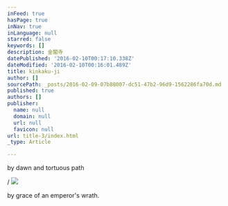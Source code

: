 ```yaml
---
inFeed: true
hasPage: true
inNav: true
inLanguage: null
starred: false
keywords: []
description: 金閣寺
datePublished: '2016-02-10T00:17:10.338Z'
dateModified: '2016-02-10T00:16:01.489Z'
title: kinkaku-ji
author: []
sourcePath: _posts/2016-02-09-07b88007-dc51-47b2-96d9-1562286fa70d.md
published: true
authors: []
publisher:
  name: null
  domain: null
  url: null
  favicon: null
url: title-3/index.html
_type: Article

---
```

by dawn and tortuous path

/
![](https://the-grid-user-content.s3-us-west-2.amazonaws.com/1da51485-553e-4695-a3a4-c686739c17e7.jpg)

by grace of an emperor's wrath.